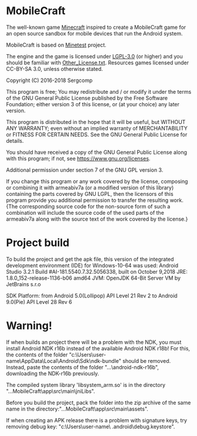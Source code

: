 # MobileCraft

The well-known game [Minecraft](https://minecraft.net/) inspired to create a MobileCraft game for an open source sandbox for mobile devices that run the Android system.

MobileCraft is based on [Minetest](https://github.com/minetest/minetest/) project.

The engine and the game is licensed under [LGPL-3.0](doc/LGPL-3.0.md) (or higher) and you should be familiar with [Other_License.txt](doc/Other_License.txt). Resources games licensed under CC-BY-SA 3.0, unless otherwise stated.

Copyright (C) 2016-2018 Sergcomp

This program is free; You may redistribute and / or modify it under the terms of the GNU General Public License published by the Free Software Foundation; either version 3 of this license, or (at your choice) any later version.

This program is distributed in the hope that it will be useful, but WITHOUT ANY WARRANTY; even without an implied warranty of MERCHANTABILITY or FITNESS FOR CERTAIN NEEDS. See the GNU General Public License for details.

You should have received a copy of the GNU General Public License along with this program; if not, see <https://www.gnu.org/licenses>.

Additional permission under section 7 of the GNU GPL version 3.

If you change this program or any work covered by the license, composing or combining it with armeabiv7a (or a modified version of this library) containing the parts covered by GNU LGPL, then the licensors of this program provide you additional permission to transfer the resulting work. {The corresponding source code for the non-source form of such a combination will include the source code of the used parts of the armeabiv7a along with the source text of the work covered by the license.}


# Project build

To build the project and get the apk file, this version of the integrated development environment (IDE) for Windows-10-64 was used:
Android Studio 3.2.1
Build #AI-181.5540.7.32.5056338, built on October 9,2018
JRE: 1.8.0_152-release-1136-b06 amd64
JVM: OpenJDK 64-Bit Server VM by JetBrains s.r.o

SDK Platform: from Android 5.0(Lollipop) API Level 21 Rev 2 to Android 9.0(Pie) API Level 28 Rev 6

# Warning!
If when builds an project there will be a problem with the NDK,
you must install Android NDK r16b instead of the available Android NDK r18b!
For this, the contents of the folder "c:\Users\user-name\AppData\Local\Android\Sdk\ndk-bundle\" should be removed. Instead, paste the contents of the folder "...\android-ndk-r16b\", downloading the NDK-r16b previously.

The compiled system library 'libsystem_arm.so' is in the directory "...MobileCraft\app\src\main\jniLibs\".

Before you build the project, pack the <Files> folder into the zip archive of the same name in the directory:"...MobileCraft\app\src\main\assets\".

If when creating an APK release there is a problem with signature keys, try removing debug key: "c:\Users\user-name\ .android\debug.keystore".
